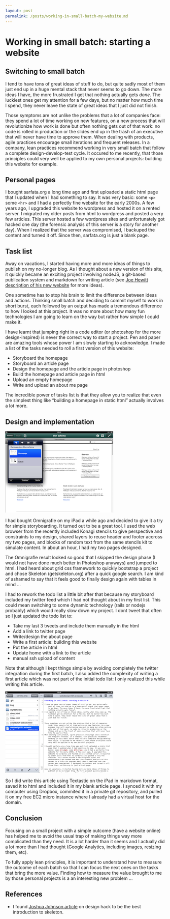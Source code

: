 ```yaml
---
layout: post
permalink: /posts/working-in-small-batch-my-website.md
---
```


# Working in small batch: starting a website
		
## Switching to small batch

I tend to have tons of great ideas of stuff to do, but quite sadly most of them just end up in a huge mental stack that never seems to go down. The more ideas I have, the more frustrated I get that nothing actually gets *done*.
The luckiest ones get my attention for a few days, but no matter how much time I spend, they never leave the state of great ideas that I just did not finish.

Those symptoms are not unlike the problems that a lot of companies face: they spend a lot of time working on new features, on a new process that will revolutionize how work is done but often nothing gets out of that work: no code is rolled in production or the slides end up in the trash of an executive that will never have time to approve them.
When dealing with products, agile practices encourage small iterations and frequent releases. In a company, lean practices recommend working in very small batch that follow a complete design-develop-test cycle. It occured to me recently, that those principles could very well be applied to my own personal projects: building this website for example.

<!-- more -->

## Personal pages

I bought sarfata.org a long time ago and first uploaded a static html page that I updated when I had something to say. It was very basic: some `<p>` some `<hr>` and I had a perfectly fine website for the early 2000s. A few years ago, I upgraded this website to wordpress and hosted it on a rented server. I migrated my older posts from html to wordpress and posted a very few articles. This server hosted a few wordpress sites and unfortunately got hacked one day (the forensic analysis of this server is a story for another day). When I realized that the server was compromised, I backuped the content and turned it off. Since then, sarfata.org is just a blank page.

## Task list

Away on vacations, I started having more and more ideas of things to publish on my no-longer blog. As I thought about a new version of this site, it quickly became an exciting project involving nodeJS, a git-based publication system and markdown for writing article (see [Joe Hewitt description of his new website][joe-hewitt-dropbox-publish] for more ideas).

One sometime has to stop his brain to limit the difference between ideas and actions. Thinking small batch and deciding to commit myself to work in short burst, each followed by an output has made a tremendous difference to how I looked at this project. It was no more about how many fun technologies I am going to learn on the way but rather how simple I could make it.

I have learnt that jumping right in a code editor (or photoshop for the more design-inspired) is never the correct way to start a project. Pen and paper are amazing tools whose power I am slowly starting to acknowledge. I made a list of the tasks needed to roll a first version of this website:

* Storyboard the homepage
* Storyboard an article page
* Design the homepage and the article page in photoshop
* Build the homepage and article page in html
* Upload an empty homepage
* Write and upload an about me page

The incredible power of tasks list is that they allow you to realize that even the simplest thing like &#8220;building a homepage in static html&#8221; actually involves a lot more.

## Design and implementation

![Using Omnigraffle to design the website](/img/omnigraffle.png)

I had bought Omnigrafle on my iPad a while ago and decided to give it a try for simple storyboarding. It turned out to be a great tool. I used the web browser from the recently included Konagi stencils to give perspective and constraints to my design, shared layers to reuse header and footer accross my two pages, and blocks of random text from the same stencils kit to simulate content. In about an hour, I had my two pages designed.

The Omnigrafle result looked so good that I skipped the design phase (I would not have done much better in Photoshop anyways) and jumped to html. I had heard about grid css framework to quickly bootstrap a project and chose Skeleton (getskeleton.org) after a quick google search. I am kind of ashamed to say that it feels good to finally design again with tables in mind &#8230;

I had to rework the todo list a little bit after that because my storyboard included my twitter feed which I had not thought about in my first list. This could mean switching to some dynamic technology (rails or nodejs probably) which would really slow down my project. I dont tweet that often so I just updated the todo list to:
* Take my last 3 tweets and include them manually in the html
* Add a link to twitter page
* Write/design the about page
* Write a first article: building this website
* Put the article in html
* Update home with a link to the article
* manual ssh upload of content

Note that although I kept things simple by avoiding completely the twitter integration during the first batch, I also added the complexity of writing a first article which was not part of the initial todo list: I only realized this while writing this article.

![Using Textastic to write this article in markdown format](/img/textastic.png)

So I did write this article using Textastic on the iPad in markdown format, saved it to html and included it in my blank article page. I synced it with my computer using Dropbox, commited it in a private git repository, and pulled it on my free EC2 micro instance where I already had a virtual host for the domain.

## Conclusion

Focusing on a small project with a simple outcome (have a website online) has helped me to avoid the usual trap of making things way more complicated than they need. It is a lot harder than it seems and I actually did a lot more than I had thought (Google Analytics, including images, resizing them, etc).

To fully apply lean principles, it is important to understand how to measure the outcome of each batch so that I can focus the next ones on the tasks that bring the more value. Finding how to measure the value brought to me by those personal projects is a an interesting new problem ...

## References
* I found [Joshua Johnson article][skeleton-intro] on design hack to be the best introduction to skeleton.

[joe-hewitt-dropbox-publish]: http://joehewitt.com/2011/10/03/dropbox-is-my-publish-button
[skeleton-intro]: http://designshack.net/articles/css/build-a-responsive-mobile-friendly-web-page-with-skeleton/